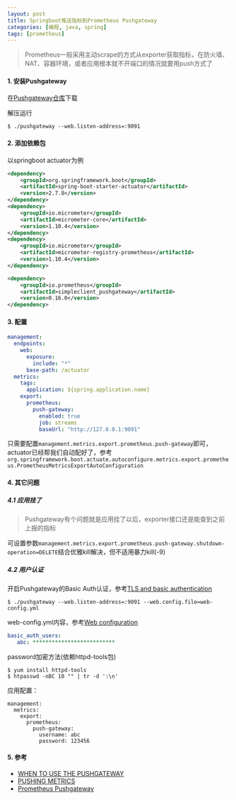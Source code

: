 ```yaml
---
layout: post
title: Springboot推送指标到Prometheus Pushgateway
categories: [编程, java, spring]
tags: [prometheus]
---
```


> Prometheus一般采用主动scrape的方式从exporter获取指标，在防火墙、NAT、容器环境，或者应用根本就不开端口的情况就要用push方式了

#### 1. 安装Pushgateway

在[Pushgateway仓库](https://github.com/prometheus/pushgateway/tags)下载

解压运行

```
$ ./pushgateway --web.listen-address=:9091
```

#### 2. 添加依赖包

以springboot actuator为例

```xml
<dependency>
	<groupId>org.springframework.boot</groupId>
	<artifactId>spring-boot-starter-actuator</artifactId>
	<version>2.7.8</version>
</dependency>
<dependency>
	<groupId>io.micrometer</groupId>
	<artifactId>micrometer-core</artifactId>
	<version>1.10.4</version>
</dependency>
<dependency>
	<groupId>io.micrometer</groupId>
	<artifactId>micrometer-registry-prometheus</artifactId>
	<version>1.10.4</version>
</dependency>

<dependency>
	<groupId>io.prometheus</groupId>
	<artifactId>simpleclient_pushgateway</artifactId>
	<version>0.16.0</version>
</dependency>

```

#### 3. 配置

```yaml
management:
  endpoints:
    web:
      exposure:
        include: "*"
      base-path: /actuator
  metrics:
    tags:
      application: ${spring.application.name}
    export:
      prometheus:
        push-gateway:
          enabled: true
          job: streams
          baseUrl: "http://127.0.0.1:9091"
```

只需要配置`management.metrics.export.prometheus.push-gateway`即可，actuator已经帮我们自动配好了，参考`org.springframework.boot.actuate.autoconfigure.metrics.export.prometheus.PrometheusMetricsExportAutoConfiguration`

#### 4. 其它问题

##### 4.1 应用挂了

> Pushgateway有个问题就是应用挂了以后，exporter接口还是能查到之前上报的指标

可设置参数`management.metrics.export.prometheus.push-gateway.shutdown-operation=DELETE`结合优雅kill解决，但不适用暴力kill(-9)

##### 4.2 用户认证

开启Pushgateway的Basic Auth认证，参考[TLS and basic authentication](https://github.com/prometheus/pushgateway)

```
$ ./pushgateway --web.listen-address=:9091 --web.config.file=web-config.yml
```

web-config.yml内容，参考[Web configuration](https://github.com/prometheus/exporter-toolkit/blob/master/docs/web-configuration.md)

```yaml
basic_auth_users:
   abc: **************************
```

password加密方法(依赖httpd-tools包)
```
$ yum install httpd-tools
$ htpasswd -nBC 10 "" | tr -d ':\n'
```

应用配置：
```
management:
  metrics:
    export:
      prometheus:
        push-gateway:
          username: abc
          password: 123456
```

#### 5. 参考

* [WHEN TO USE THE PUSHGATEWAY](https://prometheus.io/docs/practices/pushing/)
* [PUSHING METRICS](https://prometheus.io/docs/instrumenting/pushing/)
* [Prometheus Pushgateway](https://github.com/prometheus/pushgateway)
